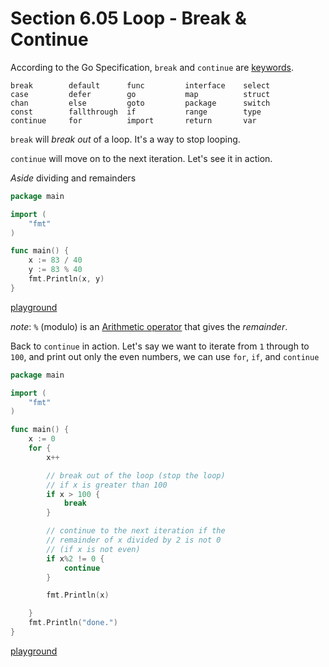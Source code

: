 # Section 6.05 Loop - Break & Continue  
  
According to the Go Specification, `break` and `continue` are [keywords](https://golang.org/ref/spec#Keywords).

```
break        default      func         interface    select
case         defer        go           map          struct
chan         else         goto         package      switch
const        fallthrough  if           range        type
continue     for          import       return       var
```

`break` will _break out_ of a loop. It's a way to stop looping.

`continue` will move on to the next iteration. Let's see it in action.

*Aside* dividing and remainders

```go
package main

import (
	"fmt"
)

func main() {
	x := 83 / 40
	y := 83 % 40
	fmt.Println(x, y)
}

```

[playground](https://play.golang.org/p/_BNQa7c8d8)

*note*: `%` (modulo) is an [Arithmetic operator](https://golang.org/ref/spec#Arithmetic_operators) that gives the _remainder_.

Back to `continue` in action. Let's say we want to iterate from `1` through to `100`, and print out only the even numbers, we can use `for`, `if`, and `continue`

```go
package main

import (
	"fmt"
)

func main() {
	x := 0
	for {
		x++

		// break out of the loop (stop the loop)
		// if x is greater than 100
		if x > 100 {
			break
		}

		// continue to the next iteration if the
		// remainder of x divided by 2 is not 0
		// (if x is not even)
		if x%2 != 0 {
			continue
		}

		fmt.Println(x)

	}
	fmt.Println("done.")
}
```

[playground](https://play.golang.org/p/aVd3OVLtop)
